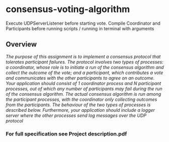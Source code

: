 # consensus-voting-algorithm

Execute UDPServerListener before starting vote.
Compile Coordinator and Participants before running scripts / running in terminal with arguments

## Overview
*The purpose of this assignment is to implement a consensus protocol that tolerates participant
failures. The protocol involves two types of processes: a coordinator, whose role is to initiate a run of
the consensus algorithm and collect the outcome of the vote; and a participant, which contributes a
vote and communicates with the other participants to agree on an outcome. Your application should
consist of 1 coordinator process and N participant processes, out of which any number of participants
may fail during the run of the consensus algorithm. The actual consensus algorithm is run among the
participant processes, with the coordinator only collecting outcomes from the participants. The
behaviour of the two types of processes is described below. Furthermore, your application should
include a logger server where the other processes send log messages over the UDP protocol*

### For full specification see Project description.pdf
